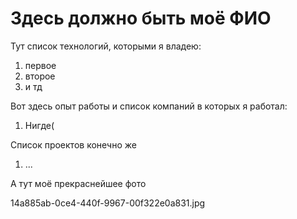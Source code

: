 # Здесь должно быть моё ФИО

Тут список технологий, которыми я владею:
1. первое 
2. второе 
3. и тд  

Вот здесь опыт работы и список компаний в которых я работал:
1. Нигде(

Список проектов конечно же
1. ...

А тут моё прекраснейшее фото

14a885ab-0ce4-440f-9967-00f322e0a831.jpg